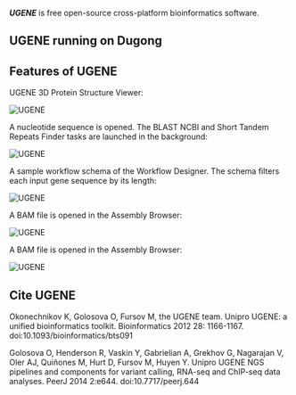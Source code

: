 ***UGENE*** is free open-source cross-platform bioinformatics software.

## UGENE running on Dugong



## Features of UGENE

UGENE 3D Protein Structure Viewer:

![UGENE](http://ugene.net/wp-content/themes/Ugene/gallery/images/3dstruct.png)

A nucleotide sequence is opened. The BLAST NCBI and Short Tandem Repeats Finder tasks are launched in the background:

![UGENE](http://ugene.net/wp-content/themes/Ugene/gallery/images/project_and_sequence_view.png)

A sample workflow schema of the Workflow Designer. The schema filters each input gene sequence by its length:

![UGENE](http://ugene.net/wp-content/themes/Ugene/gallery/images/wd_filter_by_length.png)

A BAM file is opened in the Assembly Browser:

![UGENE](http://ugene.net/wp-content/themes/Ugene/gallery/images/wd_filter_by_length.png)

A BAM file is opened in the Assembly Browser:

![UGENE](http://ugene.net/wp-content/themes/Ugene/gallery/images/ass_br_diff_mode.png)

## Cite UGENE

Okonechnikov K, Golosova O, Fursov M, the UGENE team. Unipro UGENE: a unified bioinformatics toolkit. Bioinformatics 2012 28: 1166-1167. doi:10.1093/bioinformatics/bts091

Golosova O, Henderson R, Vaskin Y, Gabrielian A, Grekhov G, Nagarajan V, Oler AJ, Quiñones M, Hurt D, Fursov M, Huyen Y. Unipro UGENE NGS pipelines and components for variant calling, RNA-seq and ChIP-seq data analyses. PeerJ 2014 2:e644. doi:10.7717/peerj.644
